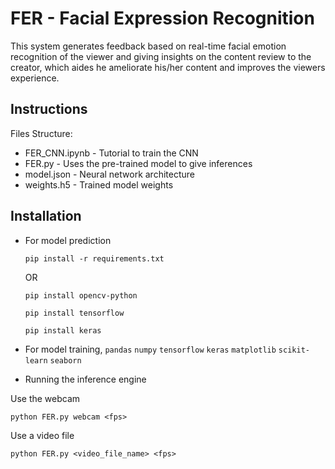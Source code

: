 # FER - Facial Expression Recognition
This system generates feedback based on
real-time facial emotion recognition of the viewer and giving insights on the content review to
the creator, which aides he ameliorate his/her content and improves the viewers experience.


## Instructions
Files Structure:
- FER_CNN.ipynb - Tutorial to train the CNN
- FER.py - Uses the pre-trained model to give inferences
- model.json - Neural network architecture
- weights.h5 - Trained model weights
## Installation

* For model prediction

    `pip install -r requirements.txt`
    
    OR
    
    `pip install opencv-python`
    
    `pip install tensorflow` 
    
    `pip install keras`
    
* For model training,
    `pandas` `numpy` `tensorflow` `keras` `matplotlib` `scikit-learn` `seaborn`
    
* Running the inference engine

Use the webcam

`python FER.py webcam <fps>`

Use a video file

`python FER.py <video_file_name> <fps>`


